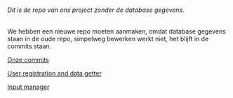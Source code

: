 ###### Dit is de repo van ons project zonder de database gegevens. 

We hebben een nieuwe repo moeten aanmaken, omdat database gegevens staan in de oude repo, simpelweg bewerken werkt niet, het blijft in de commits staan.

[Onze commits](https://github.com/Spraxs/input-output-webhook/blob/master/Project/commits.PNG)

[User registration and data getter](https://github.com/Spraxs/input-output-webhook/blob/master/Project/index.php)

[Input manager](https://github.com/Spraxs/input-output-webhook/blob/master/project/controllers/levelController.php)
